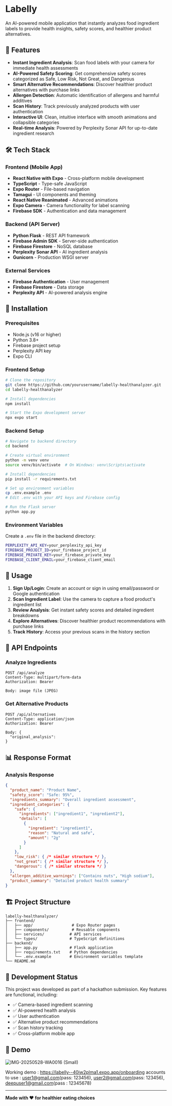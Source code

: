 # Labelly

An AI-powered mobile application that instantly analyzes food ingredient labels to provide health insights, safety scores, and healthier product alternatives.

## 🚀 Features

- **Instant Ingredient Analysis**: Scan food labels with your camera for immediate health assessments
- **AI-Powered Safety Scoring**: Get comprehensive safety scores categorized as Safe, Low Risk, Not Great, and Dangerous
- **Smart Alternative Recommendations**: Discover healthier product alternatives with purchase links
- **Allergen Detection**: Automatic identification of allergens and harmful additives
- **Scan History**: Track previously analyzed products with user authentication
- **Interactive UI**: Clean, intuitive interface with smooth animations and collapsible categories
- **Real-time Analysis**: Powered by Perplexity Sonar API for up-to-date ingredient research

## 🛠️ Tech Stack

### Frontend (Mobile App)
- **React Native with Expo** - Cross-platform mobile development
- **TypeScript** - Type-safe JavaScript
- **Expo Router** - File-based navigation
- **Tamagui** - UI components and theming
- **React Native Reanimated** - Advanced animations
- **Expo Camera** - Camera functionality for label scanning
- **Firebase SDK** - Authentication and data management

### Backend (API Server)
- **Python Flask** - REST API framework
- **Firebase Admin SDK** - Server-side authentication
- **Firebase Firestore** - NoSQL database
- **Perplexity Sonar API** - AI ingredient analysis
- **Gunicorn** - Production WSGI server

### External Services
- **Firebase Authentication** - User management
- **Firebase Firestore** - Data storage
- **Perplexity API** - AI-powered analysis engine

## 📱 Installation

### Prerequisites
- Node.js (v16 or higher)
- Python 3.8+
- Firebase project setup
- Perplexity API key
- Expo CLI

### Frontend Setup

```bash
# Clone the repository
git clone https://github.com/yourusername/labelly-healthanalyzer.git
cd labelly-healthanalyzer

# Install dependencies
npm install

# Start the Expo development server
npx expo start
```

### Backend Setup

```bash
# Navigate to backend directory
cd backend

# Create virtual environment
python -m venv venv
source venv/bin/activate  # On Windows: venv\Scripts\activate

# Install dependencies
pip install -r requirements.txt

# Set up environment variables
cp .env.example .env
# Edit .env with your API keys and Firebase config

# Run the Flask server
python app.py
```

### Environment Variables

Create a `.env` file in the backend directory:

```bash
PERPLEXITY_API_KEY=your_perplexity_api_key
FIREBASE_PROJECT_ID=your_firebase_project_id
FIREBASE_PRIVATE_KEY=your_firebase_private_key
FIREBASE_CLIENT_EMAIL=your_firebase_client_email
```

## 🎯 Usage

1. **Sign Up/Login**: Create an account or sign in using email/password or Google authentication
2. **Scan Ingredient Label**: Use the camera to capture a food product's ingredient list
3. **Review Analysis**: Get instant safety scores and detailed ingredient breakdowns
4. **Explore Alternatives**: Discover healthier product recommendations with purchase links
5. **Track History**: Access your previous scans in the history section

## 🔌 API Endpoints

### Analyze Ingredients
```http
POST /api/analyze
Content-Type: multipart/form-data
Authorization: Bearer 

Body: image file (JPEG)
```

### Get Alternative Products
```http
POST /api/alternatives
Content-Type: application/json
Authorization: Bearer 

Body: {
  "original_analysis": 
}
```

## 📊 Response Format

### Analysis Response
```json
{
  "product_name": "Product Name",
  "safety_score": "Safe: 95%",
  "ingredients_summary": "Overall ingredient assessment",
  "ingredient_categories": {
    "safe": {
      "ingredients": ["ingredient1", "ingredient2"],
      "details": [
        {
          "ingredient": "ingredient1",
          "reason": "Natural and safe",
          "amount": "2g"
        }
      ]
    },
    "low_risk": { /* similar structure */ },
    "not_great": { /* similar structure */ },
    "dangerous": { /* similar structure */ }
  },
  "allergen_additive_warnings": ["Contains nuts", "High sodium"],
  "product_summary": "Detailed product health summary"
}
```


## 🏗️ Project Structure

```
labelly-healthanalyzer/
├── frontend/
│   ├── app/                 # Expo Router pages
│   ├── components/          # Reusable components
│   ├── services/           # API services
│   └── types/              # TypeScript definitions
├── backend/
│   ├── app.py              # Flask application
│   ├── requirements.txt    # Python dependencies
│   └── .env.example        # Environment variables template
└── README.md
```

## 🚦 Development Status

This project was developed as part of a hackathon submission. Key features are functional, including:

- ✅ Camera-based ingredient scanning
- ✅ AI-powered health analysis
- ✅ User authentication
- ✅ Alternative product recommendations
- ✅ Scan history tracking
- ✅ Cross-platform mobile app


## 🔗 Demo
![IMG-20250528-WA0016 (Small)](https://github.com/user-attachments/assets/235632bc-0c36-4dd9-aabb-f147387db8db)

Working demo : https://labelly--40iw2plma1.expo.app/onboarding
accounts to use : user1@gmail.com(pass: 123456), user2@gmail.com(pass: 123456), deepuser1@gmail.com(pass : 12345678) 

---

**Made with ❤️ for healthier eating choices**
